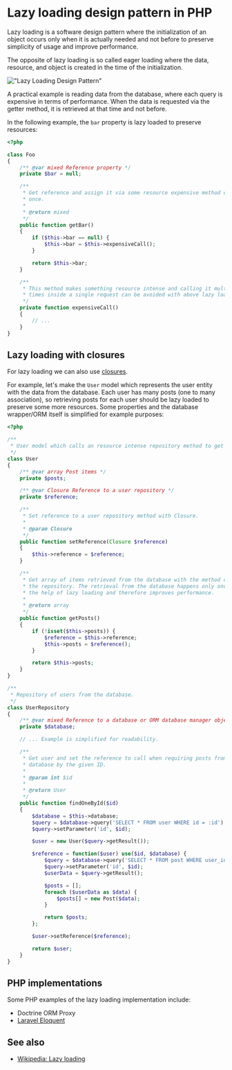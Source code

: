 # Lazy loading design pattern in PHP

Lazy loading is a software design pattern where the initialization of an object
occurs only when it is actually needed and not before to preserve simplicity of
usage and improve performance.

The opposite of lazy loading is so called eager loading where the data,
resource, and object is created in the time of the initialization.

!["Lazy Loading Design Pattern"](https://raw.githubusercontent.com/php-earth/PHP.earth/master/assets/images/oop/design-patterns/lazy-loading.png "Lazy Loading Design Pattern")

A practical example is reading data from the database, where each query is
expensive in terms of performance. When the data is requested via the getter
method, it is retrieved at that time and not before.

In the following example, the `bar` property is lazy loaded to preserve
resources:

```php
<?php

class Foo
{
    /** @var mixed Reference property */
    private $bar = null;

    /**
     * Get reference and assign it via some resource expensive method call only
     * once.
     *
     * @return mixed
     */
    public function getBar()
    {
        if ($this->bar == null) {
            $this->bar = $this->expensiveCall();
        }

        return $this->bar;
    }

    /**
     * This method makes something resource intense and calling it multiple
     * times inside a single request can be avoided with above lazy loading.
     */
    private function expensiveCall()
    {
        // ...
    }
}
```

## Lazy loading with closures

For lazy loading we can also use [closures](http://php.net/manual/en/class.closure.php).

For example, let's make the `User` model which represents the user entity with
the data from the database. Each user has many posts (one to many association),
so retrieving posts for each user should be lazy loaded to preserve some more
resources. Some properties and the database wrapper/ORM itself is simplified
for example purposes:

```php
<?php

/**
 * User model which calls an resource intense repository method to get posts.
 */
class User
{
    /** @var array Post items */
    private $posts;

    /** @var Closure Reference to a user repository */
    private $reference;

    /**
     * Set reference to a user repository method with Closure.
     *
     * @param Closure
     */
    public function setReference(Closure $reference)
    {
        $this->reference = $reference;
    }

    /**
     * Get array of items retrieved from the database with the method call of
     * the repository. The retrieval from the database happens only once with
     * the help of lazy loading and therefore improves performance.
     *
     * @return array
     */
    public function getPosts()
    {
        if (!isset($this->posts)) {
            $reference = $this->reference;
            $this->posts = $reference();
        }

        return $this->posts;
    }
}

/**
 * Repository of users from the database.
 */
class UserRepository
{
    /** @var mixed Reference to a database or ORM database manager object. */
    private $database;

    // ... Example is simplified for readability.

    /**
     * Get user and set the reference to call when requiring posts from the
     * database by the given ID.
     *
     * @param int $id
     *
     * @return User
     */
    public function findOneById($id)
    {
        $database = $this->database;
        $query = $database->query('SELECT * FROM user WHERE id = :id')
        $query->setParameter('id', $id);

        $user = new User($query->getResult());

        $reference = function($user) use($id, $database) {
            $query = $database->query('SELECT * FROM post WHERE user_id = :id');
            $query->setParameter('id', $id);
            $userData = $query->getResult();

            $posts = [];
            foreach ($userData as $data) {
                $posts[] = new Post($data);
            }

            return $posts;
        };

        $user->setReference($reference);

        return $user;
    }
}
```

## PHP implementations

Some PHP examples of the lazy loading implementation include:

* Doctrine ORM Proxy
* [Laravel Eloquent](https://laravel.com/docs/5.2/eloquent-relationships#lazy-eager-loading)

## See also

* [Wikipedia: Lazy loading](https://en.wikipedia.org/wiki/Lazy_loading)
